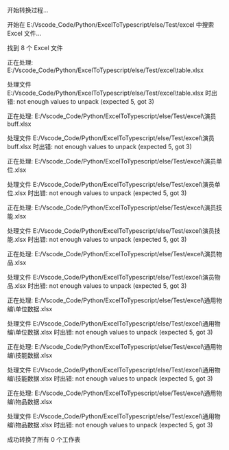 开始转换过程...

开始在 E:/Vscode_Code/Python/ExcelToTypescript/else/Test/excel 中搜索 Excel 文件...

找到 8 个 Excel 文件

正在处理: E:/Vscode_Code/Python/ExcelToTypescript/else/Test/excel\table.xlsx

处理文件 E:/Vscode_Code/Python/ExcelToTypescript/else/Test/excel\table.xlsx 时出错: not enough values to unpack (expected 5, got 3)

正在处理: E:/Vscode_Code/Python/ExcelToTypescript/else/Test/excel\演员 buff.xlsx

处理文件 E:/Vscode_Code/Python/ExcelToTypescript/else/Test/excel\演员 buff.xlsx 时出错: not enough values to unpack (expected 5, got 3)

正在处理: E:/Vscode_Code/Python/ExcelToTypescript/else/Test/excel\演员单位.xlsx

处理文件 E:/Vscode_Code/Python/ExcelToTypescript/else/Test/excel\演员单位.xlsx 时出错: not enough values to unpack (expected 5, got 3)

正在处理: E:/Vscode_Code/Python/ExcelToTypescript/else/Test/excel\演员技能.xlsx

处理文件 E:/Vscode_Code/Python/ExcelToTypescript/else/Test/excel\演员技能.xlsx 时出错: not enough values to unpack (expected 5, got 3)

正在处理: E:/Vscode_Code/Python/ExcelToTypescript/else/Test/excel\演员物品.xlsx

处理文件 E:/Vscode_Code/Python/ExcelToTypescript/else/Test/excel\演员物品.xlsx 时出错: not enough values to unpack (expected 5, got 3)

正在处理: E:/Vscode_Code/Python/ExcelToTypescript/else/Test/excel\通用物编\单位数据.xlsx

处理文件 E:/Vscode_Code/Python/ExcelToTypescript/else/Test/excel\通用物编\单位数据.xlsx 时出错: not enough values to unpack (expected 5, got 3)

正在处理: E:/Vscode_Code/Python/ExcelToTypescript/else/Test/excel\通用物编\技能数据.xlsx

处理文件 E:/Vscode_Code/Python/ExcelToTypescript/else/Test/excel\通用物编\技能数据.xlsx 时出错: not enough values to unpack (expected 5, got 3)

正在处理: E:/Vscode_Code/Python/ExcelToTypescript/else/Test/excel\通用物编\物品数据.xlsx

处理文件 E:/Vscode_Code/Python/ExcelToTypescript/else/Test/excel\通用物编\物品数据.xlsx 时出错: not enough values to unpack (expected 5, got 3)

成功转换了所有 0 个工作表
